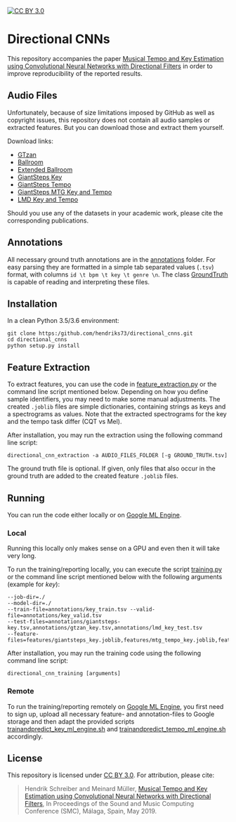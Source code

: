 [![CC BY 3.0](https://img.shields.io/badge/License-CC%20BY%203.0-blue.svg)](https://creativecommons.org/licenses/by/3.0/)

# Directional CNNs

This repository accompanies the paper [Musical Tempo and Key Estimation using Convolutional Neural Networks with
Directional Filters](https://arxiv.org/abs/1903.10839) in order to improve reproducibility of the reported results.

## Audio Files

Unfortunately, because of size limitations imposed by GitHub as well as copyright issues, this repository does not
contain all audio samples or extracted features. But you can download those and extract them yourself.

Download links: 

- [GTzan](http://marsyas.info/download/data_sets/) 
- [Ballroom](http://mtg.upf.edu/ismir2004/contest/tempoContest/node5.html) 
- [Extended Ballroom](http://anasynth.ircam.fr/home/media/ExtendedBallroom) 
- [GiantSteps Key](https://github.com/GiantSteps/giantsteps-key-dataset) 
- [GiantSteps Tempo](https://github.com/GiantSteps/giantsteps-tempo-dataset) 
- [GiantSteps MTG Key and Tempo](https://github.com/GiantSteps/giantsteps-mtg-key-dataset)
- [LMD Key and Tempo](https://bit.ly/2Bl8D1J)

Should you use any of the datasets in your academic work, please cite the corresponding publications.  

## Annotations

All necessary ground truth annotations are in the [annotations](./annotations) folder. For easy parsing they are
formatted in a simple tab separated values (`.tsv`) format, with columns `id \t bpm \t key \t genre \n`. The class
[GroundTruth](./directional_cnns/groundtruth.py) is capable of reading and interpreting these files.  

## Installation

In a clean Python 3.5/3.6 environment:

    git clone https:/github.com/hendriks73/directional_cnns.git
    cd directional_cnns
    python setup.py install

## Feature Extraction

To extract features, you can use the code in [feature_extraction.py](./directional_cnns/feature_extraction.py)
or the command line script mentioned below.
Depending on how you define sample identifiers, you may need to make some manual adjustments.
The created `.joblib` files are simple dictionaries, containing strings as keys and a spectrograms as values.
Note that the extracted spectrograms for the key and the tempo task differ (CQT vs Mel).

After installation, you may run the extraction using the following command line script:

    directional_cnn_extraction -a AUDIO_FILES_FOLDER [-g GROUND_TRUTH.tsv]
    
The ground truth file is optional. If given, only files that also occur in the ground truth are added
to the created feature `.joblib` files.

## Running

You can run the code either locally or on [Google ML Engine](https://gcpsignup.page.link/9kLi).

### Local

Running this locally only makes sense on a GPU and even then it will take very long.  

To run the training/reporting locally, you can execute the script [training.py](./directional_cnns/training.py)
or the command line script mentioned below with the following arguments (example for *key*):

    --job-dir=./
    --model-dir=./
    --train-file=annotations/key_train.tsv --valid-file=annotations/key_valid.tsv
    --test-files=annotations/giantsteps-key.tsv,annotations/gtzan_key.tsv,annotations/lmd_key_test.tsv
    --feature-files=features/giantsteps_key.joblib,features/mtg_tempo_key.joblib,features/gtzan_key.joblib,features/lmd_key.joblib

After installation, you may run the training code using the following command line script:

    directional_cnn_training [arguments]


### Remote

To run the training/reporting remotely on [Google ML Engine](https://gcpsignup.page.link/9kLi), you first need to
sign up, upload all necessary feature- and annotation-files to Google storage and then adapt the provided
scripts [trainandpredict_key_ml_engine.sh](./trainandpredict_key_ml_engine.sh) and
[trainandpredict_tempo_ml_engine.sh](./trainandpredict_tempo_ml_engine.sh) accordingly.

## License

This repository is licensed under [CC BY 3.0](https://creativecommons.org/licenses/by/3.0/).
For attribution, please cite:

> Hendrik Schreiber and Meinard Müller, [Musical Tempo and Key Estimation using Convolutional Neural Networks with
Directional Filters](https://arxiv.org/abs/1903.10839),
> In Proceedings of the Sound and Music Computing Conference (SMC), Málaga, Spain, May 2019. 